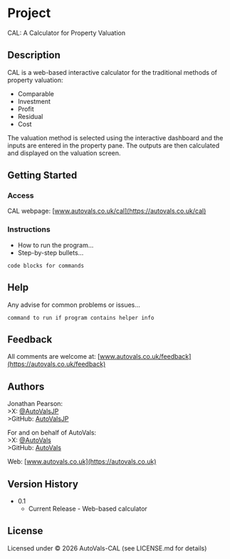 # Project

CAL: A Calculator for Property Valuation

## Description

CAL is a web-based interactive calculator for the  traditional methods of property valuation:   
* Comparable
* Investment
* Profit
* Residual
* Cost  
  
The valuation method is selected using the interactive dashboard and the inputs are entered in the property pane. The outputs are then calculated and displayed on the valuation screen. 

## Getting Started

### Access

CAL webpage: [www.autovals.co.uk/cal](https://autovals.co.uk/cal)

### Instructions
<!-- to complete -->

* How to run the program... 
* Step-by-step bullets...
```
code blocks for commands
```

## Help
<!-- Add user training guide as commands -->

Any advise for common problems or issues...
```
command to run if program contains helper info
```

## Feedback

All comments are welcome at: [www.autovals.co.uk/feedback](https://autovals.co.uk/feedback)

## Authors

Jonathan Pearson:  
    &gt;X: [@AutoValsJP](https://twitter.com/autovalsjp)  
    &gt;GitHub: [AutoValsJP](https://github.com/autovalsjp)  

For and on behalf of AutoVals:  
    &gt;X: [@AutoVals](https://twitter.com/autovals)  
    &gt;GitHub: [AutoVals](https://github.com/autovals)  
  
Web: [www.autovals.co.uk](https://autovals.co.uk) 

## Version History
* 0.1 
    * Current Release - Web-based calculator

## License

Licensed under &copy; 2026 AutoVals-CAL (see LICENSE.md for details)
